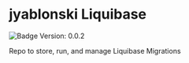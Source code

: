 # jyablonski Liquibase
![Badge](https://github.com/jyablonski/jyablonski_liquibase/actions/workflows/deploy.yml/badge.svg)
Version: 0.0.2

Repo to store, run, and manage Liquibase Migrations